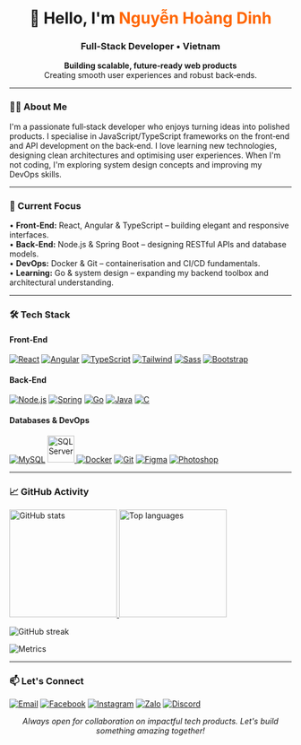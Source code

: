 <h1 align="center">👋 Hello, I'm <span style="color:#ff6600;">Nguyễn Hoàng Dinh</span></h1>
<h3 align="center">Full‑Stack Developer • Vietnam</h3>

<p align="center">
  <strong>Building scalable, future‑ready web products</strong><br/>
  Creating smooth user experiences and robust back‑ends.
</p>

---

### 👨‍💻 About Me
I'm a passionate full‑stack developer who enjoys turning ideas into polished products. I specialise in JavaScript/TypeScript frameworks on the front‑end and API development on the back‑end. I love learning new technologies, designing clean architectures and optimising user experiences. When I'm not coding, I'm exploring system design concepts and improving my DevOps skills.

---

### 🔭 Current Focus
• **Front‑End:** React, Angular & TypeScript – building elegant and responsive interfaces.  
• **Back‑End:** Node.js & Spring Boot – designing RESTful APIs and database models.  
• **DevOps:** Docker & Git – containerisation and CI/CD fundamentals.  
• **Learning:** Go & system design – expanding my backend toolbox and architectural understanding.

---

### 🛠 Tech Stack
#### Front‑End
[![React](https://skillicons.dev/icons?i=react)](https://react.dev)
[![Angular](https://skillicons.dev/icons?i=angular)](https://angular.io)
[![TypeScript](https://skillicons.dev/icons?i=ts)](https://www.typescriptlang.org)
[![Tailwind](https://skillicons.dev/icons?i=tailwind)](https://tailwindcss.com)
[![Sass](https://skillicons.dev/icons?i=sass)](https://sass-lang.com)
[![Bootstrap](https://skillicons.dev/icons?i=bootstrap)](https://getbootstrap.com)

#### Back‑End
[![Node.js](https://skillicons.dev/icons?i=nodejs)](https://nodejs.org)
[![Spring](https://skillicons.dev/icons?i=spring)](https://spring.io)
[![Go](https://skillicons.dev/icons?i=go)](https://go.dev)
[![Java](https://skillicons.dev/icons?i=java)](https://www.java.com)
[![C](https://skillicons.dev/icons?i=c)](https://en.wikipedia.org/wiki/C_(programming_language))

#### Databases & DevOps
[![MySQL](https://skillicons.dev/icons?i=mysql)](https://www.mysql.com)
<a href="https://www.microsoft.com/vi-vn/sql-server">
  <img src="https://upload.wikimedia.org/wikipedia/it/2/23/Sql_server_logo.png" alt="SQL Server" width="48" />
</a>
[![Docker](https://skillicons.dev/icons?i=docker)](https://www.docker.com)
[![Git](https://skillicons.dev/icons?i=git)](https://git-scm.com)
[![Figma](https://skillicons.dev/icons?i=figma)](https://www.figma.com)
[![Photoshop](https://skillicons.dev/icons?i=ps)](https://www.adobe.com/products/photoshop.html)

---

### 📈 GitHub Activity
<a href="https://github.com/nhdinh03">
  <img src="https://github-readme-stats.vercel.app/api?username=nhdinh03&show_icons=true&hide_border=true" alt="GitHub stats" height="192px"/>
</a>
<a href="https://github.com/nhdinh03">
  <img src="https://github-readme-stats.vercel.app/api/top-langs/?username=nhdinh03&layout=compact&hide_border=true" alt="Top languages" height="192px"/>
</a>

![GitHub streak](https://streak-stats.demolab.com?user=nhdinh03&hide_border=true&date_format=j%20M%5B%20Y%5D)

![Metrics](https://github.com/nhdinh03/nhdinh03/blob/main/github-metrics.svg)

---

### 📫 Let's Connect
[![Email](https://img.shields.io/badge/Email-%20-ff6953?style=flat&logo=gmail&logoColor=white)](mailto:nhdinh.dev03@gmail.com)
[![Facebook](https://img.shields.io/badge/Facebook-%20-1877F2?style=flat&logo=facebook&logoColor=white)](https://fb.com/nhdinh03)
[![Instagram](https://img.shields.io/badge/Instagram-%20-E4405F?style=flat&logo=instagram&logoColor=white)](https://instagram.com/nhdinhdz)
[![Zalo](https://img.shields.io/badge/Zalo-%20-1575F9?style=flat&logo=zalo&logoColor=white)](https://zalo.me/0389307257)
[![Discord](https://img.shields.io/badge/Discord-%20-5865F2?style=flat&logo=discord&logoColor=white)](https://discord.gg/dY9bgGcm)

<p align="center"><em>Always open for collaboration on impactful tech products. Let's build something amazing together!</em></p>
